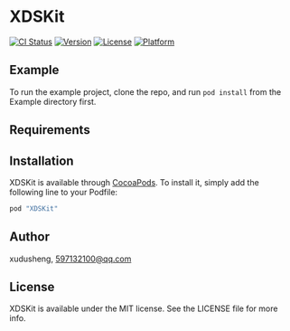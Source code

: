 # XDSKit

[![CI Status](http://img.shields.io/travis/xudusheng/XDSKit.svg?style=flat)](https://travis-ci.org/xudusheng/XDSKit)
[![Version](https://img.shields.io/cocoapods/v/XDSKit.svg?style=flat)](http://cocoapods.org/pods/XDSKit)
[![License](https://img.shields.io/cocoapods/l/XDSKit.svg?style=flat)](http://cocoapods.org/pods/XDSKit)
[![Platform](https://img.shields.io/cocoapods/p/XDSKit.svg?style=flat)](http://cocoapods.org/pods/XDSKit)

## Example

To run the example project, clone the repo, and run `pod install` from the Example directory first.

## Requirements

## Installation

XDSKit is available through [CocoaPods](http://cocoapods.org). To install
it, simply add the following line to your Podfile:

```ruby
pod "XDSKit"
```

## Author

xudusheng, 597132100@qq.com

## License

XDSKit is available under the MIT license. See the LICENSE file for more info.
